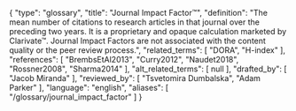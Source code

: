 {
    "type": "glossary",
    "title": "Journal Impact Factor™",
    "definition": "The mean number of citations to research articles in that journal over the preceding two years. It is a proprietary and opaque calculation marketed by Clarivate™. Journal Impact Factors are not associated with the content quality or the peer review process.",
    "related_terms": [
        "DORA",
        "H-index"
    ],
    "references": [
        "BrembsEtAl2013",
        "Curry2012",
        "Naudet2018",
        "Rossner2008",
        "Sharma2014"
    ],
    "alt_related_terms": [
        null
    ],
    "drafted_by": [
        "Jacob Miranda"
    ],
    "reviewed_by": [
        "Tsvetomira Dumbalska",
        "Adam Parker"
    ],
    "language": "english",
    "aliases": [
        "/glossary/journal_impact_factor"
    ]
}